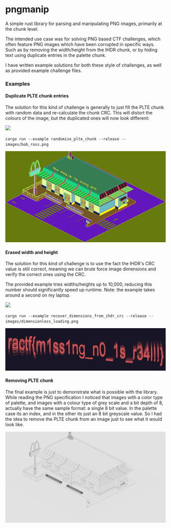 # pngmanip

A simple rust library for parsing and manipulating PNG images, primarily at the chunk level.

The intended use case was for solving PNG based CTF challenges, which often feature PNG images which have been corrupted in specific ways.
Such as by removing the width/height from the IHDR chunk, or by hiding text using duplicate entries in the palette chunk.

I have written example solutions for both these style of challenges, as well as provided example challenge files.

### Examples

#### Duplicate PLTE chunk entries
The solution for this kind of challenge is generally to just fill the PLTE chunk with random data and re-calculate the chunk CRC.
This will distort the colours of the image, but the duplicated ones will now look different:

![](images/bob_ross.png)

`cargo run --example randomise_plte_chunk --release -- images/bob_ross.png`

![](images/bob_ross_solution.png)

#### Erased width and height
The solution for this kind of challenge is to use the fact the IHDR's CRC value is still correct, meaning we can brute force image dimensions and verify the correct ones using the CRC.

The provided example tries widths/heights up to 10,000, reducing this number should significantly speed up runtime.
Note: the example takes around a second on my laptop.

![](images/dimensionless_loading.png)

`cargo run --example recover_dimensions_from_ihdr_crc --release -- images/dimensionless_loading.png`

![](images/dimensionless_loading_solution.png)

#### Removing PLTE chunk
The final example is just to demonstrate what is possible with the library.
While reading the PNG specification I noticed that images with a color type of palette, and images with a colour type of grey scale and a bit depth of 8, actually have the same sample format: a single 8 bit value.
In the palette case its an index, and in the other its just an 8 bit greyscale value. So I had the idea to remove the PLTE chunk from an image just to see what it would look like.

![](images/randomised_plte.png)

